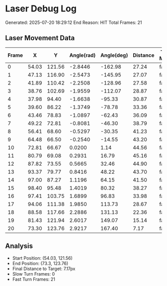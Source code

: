 # Laser Debug Log

Generated: 2025-07-20 18:29:12
End Reason: HIT
Total Frames: 21

## Laser Movement Data

| Frame | X | Y | Angle(rad) | Angle(deg) | Distance | Turn Mode | Turn Speed |
|-------|---|---|------------|------------|----------|-----------|------------|
|   0 |  54.03 | 121.56 | -2.8446 | -162.98 |  27.24 | fast | 17.8208 |
|   1 |  47.13 | 116.90 | -2.5473 | -145.95 |  27.07 | fast | 17.8346 |
|   2 |  41.89 | 110.42 | -2.2508 | -128.96 |  27.58 | fast | 17.7937 |
|   3 |  38.76 | 102.69 | -1.9559 | -112.07 |  28.87 | fast | 17.6904 |
|   4 |  37.98 |  94.40 | -1.6638 |  -95.33 |  30.87 | fast | 17.5307 |
|   5 |  39.60 |  86.22 | -1.3749 |  -78.78 |  33.36 | fast | 17.3313 |
|   6 |  43.46 |  78.83 | -1.0897 |  -62.43 |  36.09 | fast | 17.1130 |
|   7 |  49.22 |  72.81 | -0.8081 |  -46.30 |  38.79 | fast | 16.8970 |
|   8 |  56.41 |  68.60 | -0.5297 |  -30.35 |  41.23 | fast | 16.7020 |
|   9 |  64.48 |  66.50 | -0.2540 |  -14.55 |  43.20 | fast | 16.5438 |
|  10 |  72.81 |  66.67 |  0.0200 |    1.14 |  44.56 | fast | 16.4354 |
|  11 |  80.79 |  69.08 |  0.2931 |   16.79 |  45.16 | fast | 16.3874 |
|  12 |  87.82 |  73.55 |  0.5665 |   32.46 |  44.90 | fast | 16.4081 |
|  13 |  93.37 |  79.77 |  0.8416 |   48.22 |  43.70 | fast | 16.5040 |
|  14 |  97.00 |  87.27 |  1.1196 |   64.15 |  41.50 | fast | 16.6799 |
|  15 |  98.40 |  95.48 |  1.4019 |   80.32 |  38.27 | fast | 16.9386 |
|  16 |  97.41 | 103.75 |  1.6899 |   96.83 |  33.98 | fast | 17.2812 |
|  17 |  94.06 | 111.38 |  1.9850 |  113.73 |  28.67 | fast | 17.7067 |
|  18 |  88.58 | 117.66 |  2.2886 |  131.13 |  22.36 | fast | 18.2113 |
|  19 |  81.43 | 121.94 |  2.6017 |  149.07 |  15.14 | fast | 18.7884 |
|  20 |  73.30 | 123.76 |  2.9217 |  167.40 |   7.17 | fast | 19.4264 |

## Analysis

- Start Position: (54.03, 121.56)
- End Position: (73.3, 123.76)
- Final Distance to Target: 7.17px
- Slow Turn Frames: 0
- Fast Turn Frames: 21
